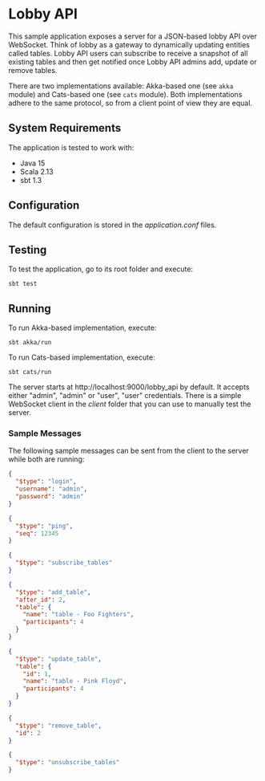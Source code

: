 # Lobby API

This sample application exposes a server for a JSON-based lobby API over WebSocket. Think of lobby as a
gateway to dynamically updating entities called tables. Lobby API users can subscribe to receive a snapshot of
all existing tables and then get notified once Lobby API admins add, update or remove tables.

There are two implementations available: Akka-based one (see `akka` module) and Cats-based one (see `cats`
module). Both implementations adhere to the same protocol, so from a client point of view they are equal.

## System Requirements

The application is tested to work with:

* Java 15
* Scala 2.13
* sbt 1.3

## Configuration

The default configuration is stored in the *application.conf* files.

## Testing

To test the application, go to its root folder and execute:

    sbt test

## Running

To run Akka-based implementation, execute:

    sbt akka/run

To run Cats-based implementation, execute:

    sbt cats/run

The server starts at http://localhost:9000/lobby_api by default. It accepts either "admin", "admin" or
"user", "user" credentials. There is a simple WebSocket client in the *client* folder that you can use to
manually test the server.

### Sample Messages

The following sample messages can be sent from the client to the server while both are running:

```json
{
  "$type": "login",
  "username": "admin",
  "password": "admin"
}
```

```json
{
  "$type": "ping",
  "seq": 12345
}
```

```json
{
  "$type": "subscribe_tables"
}
```

```json
{
  "$type": "add_table",
  "after_id": 2,
  "table": {
    "name": "table - Foo Fighters",
    "participants": 4
  }
}
```

```json
{
  "$type": "update_table",
  "table": {
    "id": 1,
    "name": "table - Pink Floyd",
    "participants": 4
  }
}
```

```json
{
  "$type": "remove_table",
  "id": 2
}
```

```json
{
  "$type": "unsubscribe_tables"
}
```
